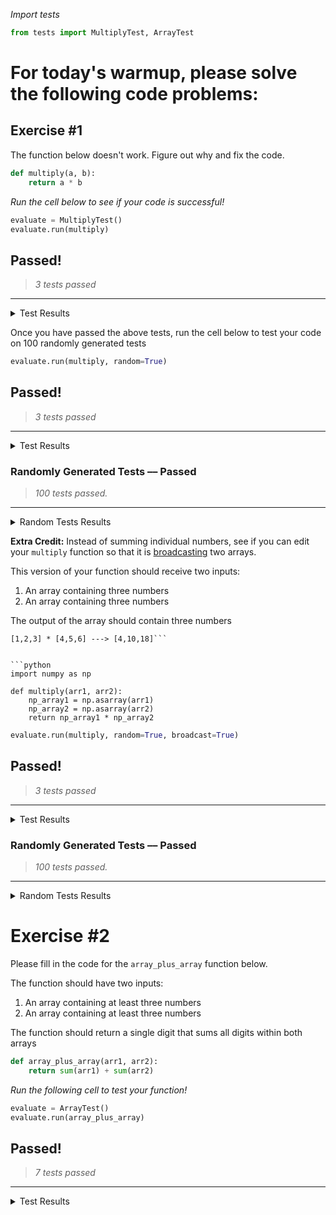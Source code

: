 *Import tests*


```python
from tests import MultiplyTest, ArrayTest
```

# For today's warmup, please solve the following code problems:

## Exercise #1

The function below doesn't work. Figure out why and fix the code.


```python
def multiply(a, b):
    return a * b
```

*Run the cell below to see if your code is successful!*


```python
evaluate = MultiplyTest()
evaluate.run(multiply)
```


## Passed!
 >*3 tests passed*

--------------- 
 
 <details><summary>Test Results</summary>

✅ Test 1 passed!

✅ Test 2 passed!

✅ Test 3 passed!
</details>

Once you have passed the above tests, run the cell below to test your code on 100 randomly generated tests


```python
evaluate.run(multiply, random=True)
```


## Passed!
 >*3 tests passed*

--------------- 
 
 <details><summary>Test Results</summary>

✅ Test 1 passed!

✅ Test 2 passed!

✅ Test 3 passed!</details>
### Randomly Generated Tests –– Passed
 >*100 tests passed.*

--------------- 

<details><summary>Random Tests Results</summary>

✅ Random Test 0 passed!

✅ Random Test 1 passed!

✅ Random Test 2 passed!

✅ Random Test 3 passed!

✅ Random Test 4 passed!

✅ Random Test 5 passed!

✅ Random Test 6 passed!

✅ Random Test 7 passed!

✅ Random Test 8 passed!

✅ Random Test 9 passed!

✅ Random Test 10 passed!

✅ Random Test 11 passed!

✅ Random Test 12 passed!

✅ Random Test 13 passed!

✅ Random Test 14 passed!

✅ Random Test 15 passed!

✅ Random Test 16 passed!

✅ Random Test 17 passed!

✅ Random Test 18 passed!

✅ Random Test 19 passed!

✅ Random Test 20 passed!

✅ Random Test 21 passed!

✅ Random Test 22 passed!

✅ Random Test 23 passed!

✅ Random Test 24 passed!

✅ Random Test 25 passed!

✅ Random Test 26 passed!

✅ Random Test 27 passed!

✅ Random Test 28 passed!

✅ Random Test 29 passed!

✅ Random Test 30 passed!

✅ Random Test 31 passed!

✅ Random Test 32 passed!

✅ Random Test 33 passed!

✅ Random Test 34 passed!

✅ Random Test 35 passed!

✅ Random Test 36 passed!

✅ Random Test 37 passed!

✅ Random Test 38 passed!

✅ Random Test 39 passed!

✅ Random Test 40 passed!

✅ Random Test 41 passed!

✅ Random Test 42 passed!

✅ Random Test 43 passed!

✅ Random Test 44 passed!

✅ Random Test 45 passed!

✅ Random Test 46 passed!

✅ Random Test 47 passed!

✅ Random Test 48 passed!

✅ Random Test 49 passed!

✅ Random Test 50 passed!

✅ Random Test 51 passed!

✅ Random Test 52 passed!

✅ Random Test 53 passed!

✅ Random Test 54 passed!

✅ Random Test 55 passed!

✅ Random Test 56 passed!

✅ Random Test 57 passed!

✅ Random Test 58 passed!

✅ Random Test 59 passed!

✅ Random Test 60 passed!

✅ Random Test 61 passed!

✅ Random Test 62 passed!

✅ Random Test 63 passed!

✅ Random Test 64 passed!

✅ Random Test 65 passed!

✅ Random Test 66 passed!

✅ Random Test 67 passed!

✅ Random Test 68 passed!

✅ Random Test 69 passed!

✅ Random Test 70 passed!

✅ Random Test 71 passed!

✅ Random Test 72 passed!

✅ Random Test 73 passed!

✅ Random Test 74 passed!

✅ Random Test 75 passed!

✅ Random Test 76 passed!

✅ Random Test 77 passed!

✅ Random Test 78 passed!

✅ Random Test 79 passed!

✅ Random Test 80 passed!

✅ Random Test 81 passed!

✅ Random Test 82 passed!

✅ Random Test 83 passed!

✅ Random Test 84 passed!

✅ Random Test 85 passed!

✅ Random Test 86 passed!

✅ Random Test 87 passed!

✅ Random Test 88 passed!

✅ Random Test 89 passed!

✅ Random Test 90 passed!

✅ Random Test 91 passed!

✅ Random Test 92 passed!

✅ Random Test 93 passed!

✅ Random Test 94 passed!

✅ Random Test 95 passed!

✅ Random Test 96 passed!

✅ Random Test 97 passed!

✅ Random Test 98 passed!

✅ Random Test 99 passed!
</details>

**Extra Credit:** Instead of summing individual numbers, see if you can edit your ```multiply``` function so that it is [broadcasting](https://docs.scipy.org/doc/numpy/user/basics.broadcasting.html) two arrays.

This version of your function should receive two inputs:
1. An array containing three numbers
2. An array containing three numbers

The output of the array should contain three numbers

```
[1,2,3] * [4,5,6] ---> [4,10,18]```


```python
import numpy as np

def multiply(arr1, arr2):
    np_array1 = np.asarray(arr1)
    np_array2 = np.asarray(arr2)
    return np_array1 * np_array2
```


```python
evaluate.run(multiply, random=True, broadcast=True)
```


## Passed!
 >*3 tests passed*

--------------- 
 
 <details><summary>Test Results</summary>

✅ Test 1 passed!

✅ Test 2 passed!

✅ Test 3 passed!</details>
### Randomly Generated Tests –– Passed
 >*100 tests passed.*

--------------- 

<details><summary>Random Tests Results</summary>

✅ Random Test 0 passed!

✅ Random Test 1 passed!

✅ Random Test 2 passed!

✅ Random Test 3 passed!

✅ Random Test 4 passed!

✅ Random Test 5 passed!

✅ Random Test 6 passed!

✅ Random Test 7 passed!

✅ Random Test 8 passed!

✅ Random Test 9 passed!

✅ Random Test 10 passed!

✅ Random Test 11 passed!

✅ Random Test 12 passed!

✅ Random Test 13 passed!

✅ Random Test 14 passed!

✅ Random Test 15 passed!

✅ Random Test 16 passed!

✅ Random Test 17 passed!

✅ Random Test 18 passed!

✅ Random Test 19 passed!

✅ Random Test 20 passed!

✅ Random Test 21 passed!

✅ Random Test 22 passed!

✅ Random Test 23 passed!

✅ Random Test 24 passed!

✅ Random Test 25 passed!

✅ Random Test 26 passed!

✅ Random Test 27 passed!

✅ Random Test 28 passed!

✅ Random Test 29 passed!

✅ Random Test 30 passed!

✅ Random Test 31 passed!

✅ Random Test 32 passed!

✅ Random Test 33 passed!

✅ Random Test 34 passed!

✅ Random Test 35 passed!

✅ Random Test 36 passed!

✅ Random Test 37 passed!

✅ Random Test 38 passed!

✅ Random Test 39 passed!

✅ Random Test 40 passed!

✅ Random Test 41 passed!

✅ Random Test 42 passed!

✅ Random Test 43 passed!

✅ Random Test 44 passed!

✅ Random Test 45 passed!

✅ Random Test 46 passed!

✅ Random Test 47 passed!

✅ Random Test 48 passed!

✅ Random Test 49 passed!

✅ Random Test 50 passed!

✅ Random Test 51 passed!

✅ Random Test 52 passed!

✅ Random Test 53 passed!

✅ Random Test 54 passed!

✅ Random Test 55 passed!

✅ Random Test 56 passed!

✅ Random Test 57 passed!

✅ Random Test 58 passed!

✅ Random Test 59 passed!

✅ Random Test 60 passed!

✅ Random Test 61 passed!

✅ Random Test 62 passed!

✅ Random Test 63 passed!

✅ Random Test 64 passed!

✅ Random Test 65 passed!

✅ Random Test 66 passed!

✅ Random Test 67 passed!

✅ Random Test 68 passed!

✅ Random Test 69 passed!

✅ Random Test 70 passed!

✅ Random Test 71 passed!

✅ Random Test 72 passed!

✅ Random Test 73 passed!

✅ Random Test 74 passed!

✅ Random Test 75 passed!

✅ Random Test 76 passed!

✅ Random Test 77 passed!

✅ Random Test 78 passed!

✅ Random Test 79 passed!

✅ Random Test 80 passed!

✅ Random Test 81 passed!

✅ Random Test 82 passed!

✅ Random Test 83 passed!

✅ Random Test 84 passed!

✅ Random Test 85 passed!

✅ Random Test 86 passed!

✅ Random Test 87 passed!

✅ Random Test 88 passed!

✅ Random Test 89 passed!

✅ Random Test 90 passed!

✅ Random Test 91 passed!

✅ Random Test 92 passed!

✅ Random Test 93 passed!

✅ Random Test 94 passed!

✅ Random Test 95 passed!

✅ Random Test 96 passed!

✅ Random Test 97 passed!

✅ Random Test 98 passed!

✅ Random Test 99 passed!
    </details>

# Exercise #2

Please fill in the code for the ```array_plus_array``` function below.

The function should have two inputs:
1. An array containing at least three numbers
2. An array containing at least three numbers

The function should return a single digit that sums all digits within both arrays


```python
def array_plus_array(arr1, arr2):
    return sum(arr1) + sum(arr2)
```

*Run the following cell to test your function!*


```python
evaluate = ArrayTest()
evaluate.run(array_plus_array)
```


## Passed!
 >*7 tests passed*

--------------- 
 
 <details><summary>Test Results</summary>

✅ Test 1 passed!

✅ Test 2 passed!

✅ Test 3 passed!

✅ Test 4 passed!

✅ Test 5 passed!

✅ Test 6 passed!

✅ Test 7 passed!

    </details>
Once you have managed to pass all of the tests, run the cell above to see if you function can pass 100 randomly generated tests!


```python
evaluate.run(array_plus_array, random=True)
```


## Passed!
 >*7 tests passed*

--------------- 
 
 <details><summary>Test Results</summary>

✅ Test 1 passed!

✅ Test 2 passed!

✅ Test 3 passed!

✅ Test 4 passed!

✅ Test 5 passed!

✅ Test 6 passed!

✅ Test 7 passed!</details>
### Randomly Generated Tests –– Passed
 >*100 tests passed.*

--------------- 

<details><summary>Random Tests Results</summary>

✅ Random Test 1 passed!

✅ Random Test 2 passed!

✅ Random Test 3 passed!

✅ Random Test 4 passed!

✅ Random Test 5 passed!

✅ Random Test 6 passed!

✅ Random Test 7 passed!

✅ Random Test 8 passed!

✅ Random Test 9 passed!

✅ Random Test 10 passed!

✅ Random Test 11 passed!

✅ Random Test 12 passed!

✅ Random Test 13 passed!

✅ Random Test 14 passed!

✅ Random Test 15 passed!

✅ Random Test 16 passed!

✅ Random Test 17 passed!

✅ Random Test 18 passed!

✅ Random Test 19 passed!

✅ Random Test 20 passed!

✅ Random Test 21 passed!

✅ Random Test 22 passed!

✅ Random Test 23 passed!

✅ Random Test 24 passed!

✅ Random Test 25 passed!

✅ Random Test 26 passed!

✅ Random Test 27 passed!

✅ Random Test 28 passed!

✅ Random Test 29 passed!

✅ Random Test 30 passed!

✅ Random Test 31 passed!

✅ Random Test 32 passed!

✅ Random Test 33 passed!

✅ Random Test 34 passed!

✅ Random Test 35 passed!

✅ Random Test 36 passed!

✅ Random Test 37 passed!

✅ Random Test 38 passed!

✅ Random Test 39 passed!

✅ Random Test 40 passed!

✅ Random Test 41 passed!

✅ Random Test 42 passed!

✅ Random Test 43 passed!

✅ Random Test 44 passed!

✅ Random Test 45 passed!

✅ Random Test 46 passed!

✅ Random Test 47 passed!

✅ Random Test 48 passed!

✅ Random Test 49 passed!

✅ Random Test 50 passed!

✅ Random Test 51 passed!

✅ Random Test 52 passed!

✅ Random Test 53 passed!

✅ Random Test 54 passed!

✅ Random Test 55 passed!

✅ Random Test 56 passed!

✅ Random Test 57 passed!

✅ Random Test 58 passed!

✅ Random Test 59 passed!

✅ Random Test 60 passed!

✅ Random Test 61 passed!

✅ Random Test 62 passed!

✅ Random Test 63 passed!

✅ Random Test 64 passed!

✅ Random Test 65 passed!

✅ Random Test 66 passed!

✅ Random Test 67 passed!

✅ Random Test 68 passed!

✅ Random Test 69 passed!

✅ Random Test 70 passed!

✅ Random Test 71 passed!

✅ Random Test 72 passed!

✅ Random Test 73 passed!

✅ Random Test 74 passed!

✅ Random Test 75 passed!

✅ Random Test 76 passed!

✅ Random Test 77 passed!

✅ Random Test 78 passed!

✅ Random Test 79 passed!

✅ Random Test 80 passed!

✅ Random Test 81 passed!

✅ Random Test 82 passed!

✅ Random Test 83 passed!

✅ Random Test 84 passed!

✅ Random Test 85 passed!

✅ Random Test 86 passed!

✅ Random Test 87 passed!

✅ Random Test 88 passed!

✅ Random Test 89 passed!

✅ Random Test 90 passed!

✅ Random Test 91 passed!

✅ Random Test 92 passed!

✅ Random Test 93 passed!

✅ Random Test 94 passed!

✅ Random Test 95 passed!

✅ Random Test 96 passed!

✅ Random Test 97 passed!

✅ Random Test 98 passed!

✅ Random Test 99 passed!

✅ Random Test 100 passed!

    </details>
**Extra Credit:** Instead of summing all numbers in your array, see if you can edit the ```array_plus_array``` function so that it is broadcasting two arrays.

```
[1,2,3] + [4,5,6] ----> [5,7,9]```


```python
import numpy as np

def array_plus_array(arr1, arr2):
    np_array1 = np.asarray(arr1)
    np_array2 = np.asarray(arr2)
    return np_array1 + np_array2
```

Test your code by running the cell below


```python
evaluate = ArrayTest()
evaluate.run(array_plus_array, random=True, broadcast=True)
```


## Passed!
 >*7 tests passed*

--------------- 
 
 <details><summary>Test Results</summary>

✅ Test 1 passed!

✅ Test 2 passed!

✅ Test 3 passed!

✅ Test 4 passed!

✅ Test 5 passed!

✅ Test 6 passed!

✅ Test 7 passed!</details>
### Randomly Generated Tests –– Passed
 >*100 tests passed.*

--------------- 

<details><summary>Random Tests Results</summary>

✅ Random Test 1 passed!

✅ Random Test 2 passed!

✅ Random Test 3 passed!

✅ Random Test 4 passed!

✅ Random Test 5 passed!

✅ Random Test 6 passed!

✅ Random Test 7 passed!

✅ Random Test 8 passed!

✅ Random Test 9 passed!

✅ Random Test 10 passed!

✅ Random Test 11 passed!

✅ Random Test 12 passed!

✅ Random Test 13 passed!

✅ Random Test 14 passed!

✅ Random Test 15 passed!

✅ Random Test 16 passed!

✅ Random Test 17 passed!

✅ Random Test 18 passed!

✅ Random Test 19 passed!

✅ Random Test 20 passed!

✅ Random Test 21 passed!

✅ Random Test 22 passed!

✅ Random Test 23 passed!

✅ Random Test 24 passed!

✅ Random Test 25 passed!

✅ Random Test 26 passed!

✅ Random Test 27 passed!

✅ Random Test 28 passed!

✅ Random Test 29 passed!

✅ Random Test 30 passed!

✅ Random Test 31 passed!

✅ Random Test 32 passed!

✅ Random Test 33 passed!

✅ Random Test 34 passed!

✅ Random Test 35 passed!

✅ Random Test 36 passed!

✅ Random Test 37 passed!

✅ Random Test 38 passed!

✅ Random Test 39 passed!

✅ Random Test 40 passed!

✅ Random Test 41 passed!

✅ Random Test 42 passed!

✅ Random Test 43 passed!

✅ Random Test 44 passed!

✅ Random Test 45 passed!

✅ Random Test 46 passed!

✅ Random Test 47 passed!

✅ Random Test 48 passed!

✅ Random Test 49 passed!

✅ Random Test 50 passed!

✅ Random Test 51 passed!

✅ Random Test 52 passed!

✅ Random Test 53 passed!

✅ Random Test 54 passed!

✅ Random Test 55 passed!

✅ Random Test 56 passed!

✅ Random Test 57 passed!

✅ Random Test 58 passed!

✅ Random Test 59 passed!

✅ Random Test 60 passed!

✅ Random Test 61 passed!

✅ Random Test 62 passed!

✅ Random Test 63 passed!

✅ Random Test 64 passed!

✅ Random Test 65 passed!

✅ Random Test 66 passed!

✅ Random Test 67 passed!

✅ Random Test 68 passed!

✅ Random Test 69 passed!

✅ Random Test 70 passed!

✅ Random Test 71 passed!

✅ Random Test 72 passed!

✅ Random Test 73 passed!

✅ Random Test 74 passed!

✅ Random Test 75 passed!

✅ Random Test 76 passed!

✅ Random Test 77 passed!

✅ Random Test 78 passed!

✅ Random Test 79 passed!

✅ Random Test 80 passed!

✅ Random Test 81 passed!

✅ Random Test 82 passed!

✅ Random Test 83 passed!

✅ Random Test 84 passed!

✅ Random Test 85 passed!

✅ Random Test 86 passed!

✅ Random Test 87 passed!

✅ Random Test 88 passed!

✅ Random Test 89 passed!

✅ Random Test 90 passed!

✅ Random Test 91 passed!

✅ Random Test 92 passed!

✅ Random Test 93 passed!

✅ Random Test 94 passed!

✅ Random Test 95 passed!

✅ Random Test 96 passed!

✅ Random Test 97 passed!

✅ Random Test 98 passed!

✅ Random Test 99 passed!

✅ Random Test 100 passed!
    </details>
